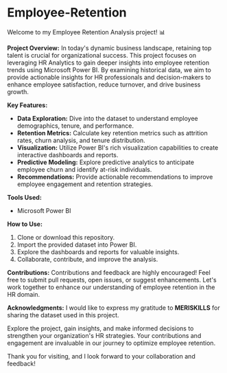 # Employee-Retention

Welcome to my Employee Retention Analysis project! 📊

**Project Overview:**
In today's dynamic business landscape, retaining top talent is crucial for organizational success. This project focuses on leveraging HR Analytics to gain deeper insights into employee retention trends using Microsoft Power BI. By examining historical data, we aim to provide actionable insights for HR professionals and decision-makers to enhance employee satisfaction, reduce turnover, and drive business growth.

**Key Features:**
- **Data Exploration:** Dive into the dataset to understand employee demographics, tenure, and performance.
- **Retention Metrics:** Calculate key retention metrics such as attrition rates, churn analysis, and tenure distribution.
- **Visualization:** Utilize Power BI's rich visualization capabilities to create interactive dashboards and reports.
- **Predictive Modeling:** Explore predictive analytics to anticipate employee churn and identify at-risk individuals.
- **Recommendations:** Provide actionable recommendations to improve employee engagement and retention strategies.

**Tools Used:**
- Microsoft Power BI

**How to Use:**
1. Clone or download this repository.
2. Import the provided dataset into Power BI.
3. Explore the dashboards and reports for valuable insights.
4. Collaborate, contribute, and improve the analysis.

**Contributions:**
Contributions and feedback are highly encouraged! Feel free to submit pull requests, open issues, or suggest enhancements. Let's work together to enhance our understanding of employee retention in the HR domain.

**Acknowledgments:**
I would like to express my gratitude to **MERISKILLS** for sharing the dataset used in this project.

Explore the project, gain insights, and make informed decisions to strengthen your organization's HR strategies. Your contributions and engagement are invaluable in our journey to optimize employee retention.

Thank you for visiting, and I look forward to your collaboration and feedback!
